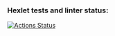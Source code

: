### Hexlet tests and linter status:
[![Actions Status](https://github.com/Eugen980/python-project-52/actions/workflows/hexlet-check.yml/badge.svg)](https://github.com/Eugen980/python-project-52/actions)